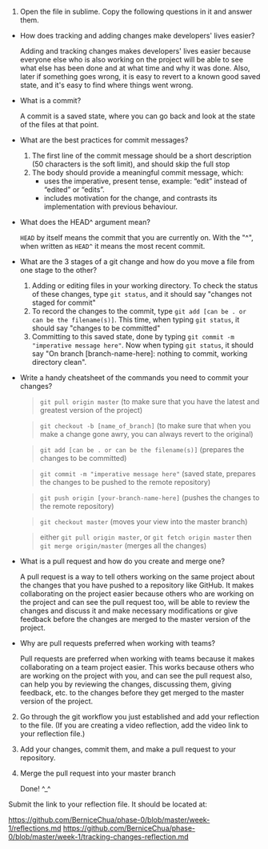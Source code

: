 1. Open the file in sublime. Copy the following questions in it and answer them.
  - How does tracking and adding changes make developers' lives easier?

      Adding and tracking changes makes developers' lives easier because everyone else who is also working on the project will be able to see what else has been done and at what time and why it was done.  Also, later if something goes wrong, it is easy to revert to a known good saved state, and it's easy to find where things went wrong.
  - What is a commit?

     A commit is a saved state, where you can go back and look at the state of the files at that point.
  - What are the best practices for commit messages?
     1. The first line of the commit message should be a short description (50 characters is the soft limit), and should skip the full stop
     2. The body should provide a meaningful commit message, which:
        - uses the imperative, present tense, example: “edit” instead of “edited” or “edits”.
        - includes motivation for the change, and contrasts its implementation with previous behaviour.
  - What does the HEAD^ argument mean?

      `HEAD` by itself means the commit that you are currently on.  With the "^", when written as `HEAD^` it means the most recent commit.
  - What are the 3 stages of a git change and how do you move a file from one stage to the other?

     1. Adding or editing files in your working directory.  To check the status of these changes, type `git status`, and it should say "changes not staged for commit"
     2. To record the changes to the commit, type `git add [can be . or can be the filename(s)]`. This time, when typing `git status`, it should say "changes to be committed"
     3. Committing to this saved state, done by typing `git commit -m "imperative message here"`. Now when typing `git status`, it should say "On branch [branch-name-here]: nothing to commit, working directory clean".
  - Write a handy cheatsheet of the commands you need to commit your changes?
    > `git pull origin master` (to make sure that you have the latest and greatest version of the project)

    > `git checkout -b [name_of_branch]` (to make sure that when you make a change gone awry, you can always revert to the original)

    > `git add [can be . or can be the filename(s)]` (prepares the changes to be committed)

    > `git commit -m "imperative message here"` (saved state, prepares the changes to be pushed to the remote repository)

    > `git push origin [your-branch-name-here]` (pushes the changes to the remote repository)

    > `git checkout master` (moves your view into the master branch)

    > either `git pull origin master`, or `git fetch origin master` then `git merge origin/master` (merges all the changes)
  - What is a pull request and how do you create and merge one?

     A pull request is a way to tell others working on the same project about the changes that you have pushed to a repository like GitHub.  It makes collaborating on the project easier because others who are working on the project and can see the pull request too, will be able to review the changes and discuss it and make necessary modifications or give feedback before the changes are merged to the master version of the project.
  - Why are pull requests preferred when working with teams?

      Pull requests are preferred when working with teams because it makes collaborating on a team project easier.  This works because others who are working on the project with you, and can see the pull request also, can help you by reviewing the changes, discussing them, giving feedback, etc. to the changes before they get merged to the master version of the project.  
2. Go through the git workflow you just established and add your reflection to the file. (If you are creating a video reflection, add the video link to your reflection file.)
3. Add your changes, commit them, and make a pull request to your repository.
4. Merge the pull request into your master branch

   Done! ^_^

Submit the link to your reflection file. It should be located at:

https://github.com/BerniceChua/phase-0/blob/master/week-1/reflections.md
https://github.com/BerniceChua/phase-0/blob/master/week-1/tracking-changes-reflection.md